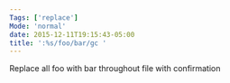 ```yaml
---
Tags: ['replace']
Mode: 'normal'
date: 2015-12-11T19:15:43-05:00
title: ':%s/foo/bar/gc '
---
```


 Replace all foo with bar throughout file with confirmation
